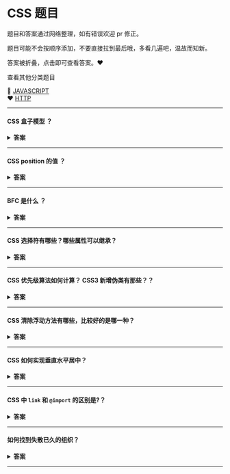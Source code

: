 # CSS 题目

题目和答案通过网络整理，如有错误欢迎 pr 修正。

题目可能不会按顺序添加，不要直接拉到最后哦，多看几遍吧，温故而知新。

答案被折叠，点击即可查看答案。:heart:

查看其他分类题目

:purple_heart: [JAVASCRIPT](/)  
 :heart: [HTTP](/http/README.md)

---

#### CSS 盒子模型 ？

<details><summary><b>答案</b></summary>
<p>
盒子组成: content padding  border margin

-   W3C 盒子模型 : width = content
-   IE 盒子模型 : width = content + padding + border

`box-sizing` 是 CSS3 的新的属性

box-sizing : content-box&emsp;&emsp;&emsp;&emsp;W3C 盒模型  
box-sizing : border-box&emsp;&emsp;&emsp;&emsp;IE 盒模型

 </p>
</details>

---

#### CSS position 的值 ？

<details><summary><b>答案</b></summary>
<p>

-   absolute  
    生成绝对定位的元素，相对于 static 定位以外的第一个父元素进行定位。
-   fixed （老 IE 不支持）
    生成绝对定位的元素，相对于浏览器窗口进行定位。
-   relative
    生成相对定位的元素，相对于其正常位置进行定位。
-   static 默认值。没有定位，元素出现在正常的流中 （忽略 top, bottom, left, right z-index 声明）。
-   inherit 规定从父元素继承 position 属性的值。

</p>
</details>

---

#### BFC 是什么 ？

<details><summary><b>答案</b></summary>
<p>

BFC（块级格式化上下文），一个创建了新的 BFC 的盒子是独立布局的，盒子内元素的布局不会影响盒子外面的元素。在同一个 BFC 中的两个相邻的盒子在垂直方向发生 margin 重叠的问题
BFC 是指浏览器中创建了一个独立的渲染区域，该区域内所有元素的布局不会影响到区域外元素的布局，这个渲染区域只对块级元素起作用

 </p>
</details>

---

#### CSS 选择符有哪些？哪些属性可以继承？

<details><summary><b>答案</b></summary>
<p>

-   1.id 选择器（ # myid）  
    2.类选择器（.myclassname）  
    3.标签选择器（div, h1, p）  
    4.相邻选择器（h1 + p）  
    5.子选择器（ul < li）  
    6.后代选择器（li a）  
    7.通配符选择器（ \* ）  
    8.属性选择器（a[rel = "external"]）  
    9.伪类选择器（a: hover, li: nth - child）
-   可继承： font-size font-family color, UL LI DL DD DT;
-   不可继承 ：border padding margin width height ;

 </p>
</details>

---

#### CSS 优先级算法如何计算？ CSS3 新增伪类有那些？？

<details><summary><b>答案</b></summary>
<p>

优先级为:  
!important > 行内样式 > id > class > tag

CSS3 新增伪类举例：  
p:first-of-type 选择属于其父元素的首个 <p> 元素的每个 <p> 元素。  
p:last-of-type 选择属于其父元素的最后 <p> 元素的每个 <p> 元素。  
p:only-of-type 选择属于其父元素唯一的 <p> 元素的每个 <p> 元素。  
p:only-child 选择属于其父元素的唯一子元素的每个 <p> 元素。  
p:nth-child(2) 选择属于其父元素的第二个子元素的每个 <p> 元素。  
:enabled、:disabled 控制表单控件的禁用状态。  
:checked，单选框或复选框被选中。

 </p>
</details>

---

#### CSS 清除浮动方法有哪些，比较好的是哪一种？

<details><summary><b>答案</b></summary>
<p>
 
 1.父元素的最后设置 `clear:both` (不推荐，增加了元素)

```html
<div class="p">
    <div class="c"></div>
    <div class="c"></div>
    <div style="clear:both"></div>
</div>
```

2.伪元素，这里我们使用 `::after`。添加一个类 `clearfix::after` (推荐，浏览器支持好)

```html
<div class="p fix">
    <div class="c"></div>
    <div class="c"></div>
</div>
<style>
    .clearfix::after {
        content: '.';
        display: block;
        height: 0;
        visibility: hidden;
        clear: both;
    }
    .clearfix {
        *zoom: 1; /* ie6-7 清除浮动方式 */
    }
</style>
```

3.父级 `overflow:hidden` (不推荐 ，不能和 position 配合使用，因为超出的尺寸的会被隐藏)  
4.父级 `div` 定义 `height` (不推荐 ，不灵活)  
5.父级 `div` 定义 `display:table` (不推荐 ，不灵活)

 </p>
</details>

---

#### CSS 如何实现垂直水平居中？

<details><summary><b>答案</b></summary>
<p>

1.利用 `flexbox` 布局

```html
<style>
    .flexbox {
        display: flex;
        justify-content: center; /* 水平居中 */
        align-items: center; /* 垂直居中 */
    }
</style>
```

2.利用绝对定位与 `transform`

```html
<style>
    .parent {
        position: absolute;
    }
    .parent .children {
        position: absolute;
        top: 50%;
        left: 50%;
        -webkit-transform: translate(-50%, -50%);
    }
</style>
```

3.将父元素定位，子元素绝对定位，利用 `margin` 负值为子元素宽高的一半来实现。

```html
<style>
    .parent {
        position: relative;
        background-color: #eee;
        height: 600px;
        width: 100%;
    }
    .parent .children {
        background-color: #751;
        width: 200px;
        height: 200px;
        position: absolute;
        top: 50%;
        left: 50%;
        margin: -100px 0 0 -100px;
    }
</style>
```

4.利用定位与 `margin:auto`

```html
<style>
    .parent {
        width: 100%;
        height: 600px;
        background: #09c;
        position: relative;
    }
    .children {
        width: 100px;
        height: 100px;
        background-color: #eee;
        position: absolute;
        top: 0;
        left: 0;
        bottom: 0;
        right: 0;
        margin: auto;
    }
</style>
```

</p>
</details>

---

#### CSS 中 `link` 和 `@import` 的区别是?？

<details><summary><b>答案</b></summary>
<p>

-   `link` 属于 html 标签，而 `@import` 是 CSS 中提供的
-   在页面加载的时候，`link` 会同时被加载，而`@import` 引用的 CSS 会在页面加载完成后才会加载引用的 CSS
-   `@import` 只有在 ie5 以上才可以被识别，而 `link` 是 html 标签，不存在浏览器兼容性问题

</p>
</details>

---

#### 如何找到失散已久的组织？

<details><summary><b>答案</b></summary>
<p>
 
 &nbsp;&nbsp;&nbsp;&nbsp;扫描下方二维码:point_down::point_down:关注“前端女塾”

![logo](https://imgs.solui.cn/wx/640.gif ':size=262x224')  
关注公众号：回复“加群”即可加 前端仙女群

</p>
</details>

---
